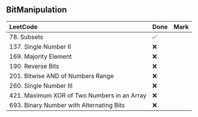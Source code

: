 ## BitManipulation

|          LeetCode                 | Done | Mark |
| :---                              | ---- | ---- |
| 78. Subsets |  ✅  |    |
| 137. Single Number II |  ❌  |    |
| 169. Majority Element |  ❌  |    |
| 190. Reverse Bits |  ❌  |    |
| 201. Bitwise AND of Numbers Range |  ❌  |    |
| 260. Single Number III |  ❌  |    |
| 421. Maximum XOR of Two Numbers in an Array |  ❌  |    |
| 693. Binary Number with Alternating Bits |  ❌  |    |